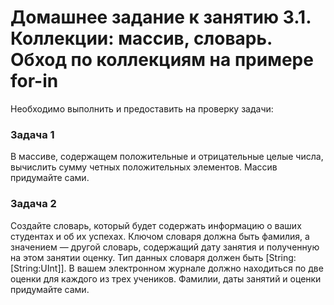 # Домашнее задание к занятию 3.1. Коллекции: массив, словарь. Обход по коллекциям на примере for-in

Необходимо выполнить и предоставить на проверку задачи:

### Задача 1

В массиве, содержащем положительные и отрицательные целые числа, вычислить сумму четных положительных элементов.
Массив придумайте сами.

### Задача 2

Создайте словарь, который будет содержать информацию о ваших студентах и об их успехах. Ключом словаря должна быть фамилия, а значением — другой словарь, содержащий дату занятия и полученную на этом занятии оценку.
Тип данных словаря должен быть [String:[String:UInt]].
В вашем электронном журнале должно находиться по две оценки для каждого из трех учеников. Фамилии, даты занятий и оценки придумайте сами.
